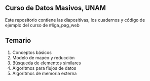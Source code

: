 ## Curso de Datos Masivos, UNAM
Este repositorio contiene las diapositivas, los cuadernos y código de ejemplo del curso de #liga_pag_web

## Temario
1. Conceptos básicos
2. Modelo de mapeo y reducción
3. Búsqueda de elementos similares
4. Algoritmos para flujos de datos
5. Algoritmos de memoria externa
